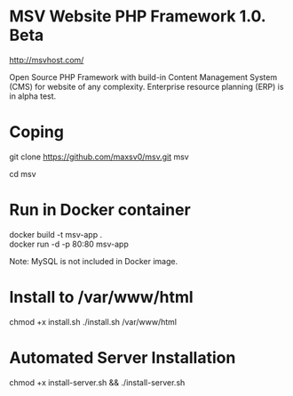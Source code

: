 # MSV Website PHP Framework 1.0. Beta

http://msvhost.com/

Open Source PHP Framework with build-in Content Management System (CMS) for website of any complexity.
Enterprise resource planning (ERP) is in alpha test.


# Coping

git clone https://github.com/maxsv0/msv.git msv 

cd msv

# Run in Docker container

docker build  -t msv-app .   
docker run -d -p 80:80 msv-app

Note: MySQL is not included in Docker image.

# Install to /var/www/html

chmod +x install.sh 
./install.sh /var/www/html

# Automated Server Installation

chmod +x install-server.sh && ./install-server.sh
